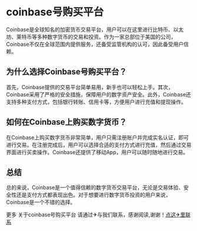 # coinbase号购买平台

Coinbase是全球知名的加密货币交易平台，用户可以在这里进行比特币、以太坊、莱特币等多种数字货币的交易和投资。作为一家总部位于美国的公司，Coinbase不仅在全球范围内提供服务，还备受监管机构的认可，因此备受用户信赖。

## 为什么选择Coinbase号购买平台？

首先，Coinbase提供的交易平台简单易用，新手也可以轻松上手。其次，Coinbase采用了严格的安全措施，保障用户的数字资产安全。此外，Coinbase还支持多种支付方式，包括银行转账、信用卡等，方便用户进行充值和提现操作。

## 如何在Coinbase上购买数字货币？

在Coinbase上购买数字货币非常简单，用户只需注册账户并完成实名认证，即可进行交易。在注册完成后，用户可以选择合适的支付方式进行充值，然后通过交易界面进行买卖操作。Coinbase还提供了移动App，用户可以随时随地进行交易。

## 总结

总的来说，Coinbase是一个值得信赖的数字货币交易平台，无论是交易体验、安全性还是支付方式都表现出色。对于想要进行数字货币投资的用户来说，Coinbase是一个不错的选择。

更多 关于coinbase号购买平台 请通过✈与我们联系，感谢阅读,谢谢！[点这✈里联系](https://gg.k02.cc)